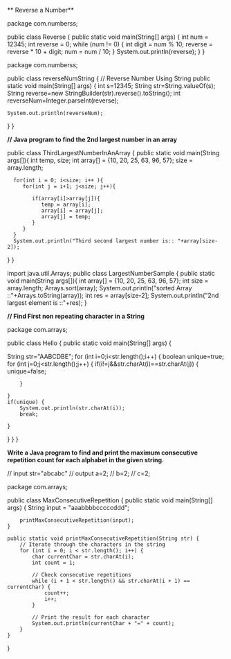 


** Reverse a Number**


package com.numberss;

public class Reverse {
    public static void main(String[] args) {
        int num = 12345;
        int reverse = 0;
        while (num != 0) {
            int digit = num % 10;
            reverse = reverse * 10 + digit;
            num = num / 10;
        }
        System.out.println(reverse);
    }
}




package com.numberss;

public class reverseNumString {
	// Reverse Number Using String 
public static void main(String[] args) {
	int s=12345;
	String str=String.valueOf(s);
	String reverse=new StringBuilder(str).reverse().toString();
	int reverseNum=Integer.parseInt(reverse);
	
	System.out.println(reverseNum);
	
	
}
}

**// Java program to find the 2nd largest number in an array**




public class ThirdLargestNumberInAnArray {
   public static void main(String args[]){
      int temp, size;
      int array[] = {10, 20, 25, 63, 96, 57};
      size = array.length;

      for(int i = 0; i<size; i++ ){
         for(int j = i+1; j<size; j++){

            if(array[i]>array[j]){
               temp = array[i];
               array[i] = array[j];
               array[j] = temp;
            }
         }
      }
      System.out.println("Third second largest number is:: "+array[size-2]);
   }
}




import java.util.Arrays;
public class LargestNumberSample {
   public static void main(String args[]){
      int array[] = {10, 20, 25, 63, 96, 57};
      int size = array.length;
      Arrays.sort(array);
      System.out.println("sorted Array ::"+Arrays.toString(array));
      int res = array[size-2];
      System.out.println("2nd largest element is ::"+res);
   }


**// Find First non repeating character in a String**





package com.arrays;

public class Hello {
	public static void main(String[] args) {
		
	
String str="AABCDBE";
for (int i=0;i<str.length();i++) {
	boolean unique=true;
	for (int j=0;j<str.length();j++) {
		if(i!=j&&str.charAt(i)==str.charAt(j)) {
			unique=false;
			
		}
		
	}
	if(unique) {
		System.out.println(str.charAt(i));
		break;
		
	}
}
}
}



**Write a Java program to find and print the maximum consecutive repetition count for each alphabet in the given string.**





// input str="abcabc"
// output a=2;
 //     b=2;
//      c=2;






package com.arrays;

public class MaxConsecutiveRepetition {
    public static void main(String[] args) {
        String input = "aaabbbbcccccddd";

      
        printMaxConsecutiveRepetition(input);
    }

    public static void printMaxConsecutiveRepetition(String str) {
        // Iterate through the characters in the string
        for (int i = 0; i < str.length(); i++) {
            char currentChar = str.charAt(i);
            int count = 1;

            // Check consecutive repetitions
            while (i + 1 < str.length() && str.charAt(i + 1) == currentChar) {
                count++;
                i++;
            }

            // Print the result for each character
            System.out.println(currentChar + "=" + count);
        }
    }
}
